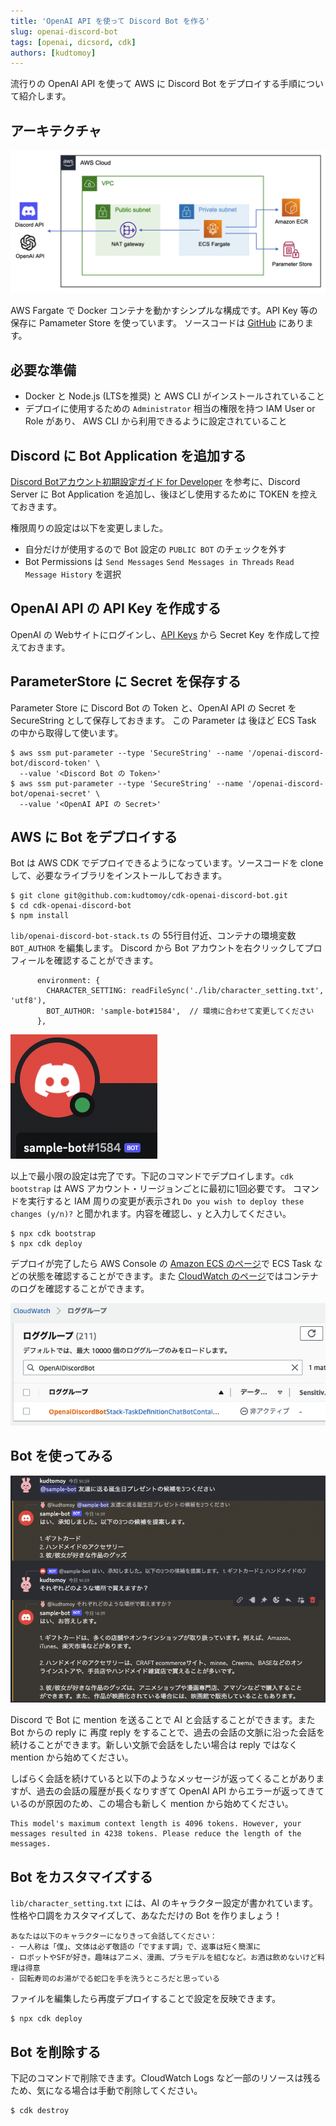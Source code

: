 ```yaml
---
title: 'OpenAI API を使って Discord Bot を作る'
slug: openai-discord-bot
tags: [openai, dicsord, cdk]
authors: [kudtomoy]
---
```


流行りの OpenAI API を使って AWS に Discord Bot をデプロイする手順について紹介します。

<!-- truncate -->
## アーキテクチャ
![アーキテクチャ](architecture.png)

AWS Fargate で Docker コンテナを動かすシンプルな構成です。API Key 等の保存に Pamameter Store を使っています。
ソースコードは [GitHub](https://github.com/kudtomoy/cdk-openai-discord-bot) にあります。

## 必要な準備
- Docker と Node.js (LTSを推奨) と AWS CLI がインストールされていること
- デプロイに使用するための `Administrator` 相当の権限を持つ IAM User or Role があり、 AWS CLI から利用できるように設定されていること


## Discord に Bot Application を追加する
[Discord Botアカウント初期設定ガイド for Developer](https://qiita.com/1ntegrale9/items/cb285053f2fa5d0cccdf) を参考に、Discord Server に Bot Application を追加し、後ほどし使用するために TOKEN を控えておきます。

権限周りの設定は以下を変更しました。
- 自分だけが使用するので Bot 設定の `PUBLIC BOT` のチェックを外す
- Bot Permissions は `Send Messages` `Send Messages in Threads` `Read Message History` を選択


## OpenAI API の API Key を作成する
OpenAI の Webサイトにログインし、[API Keys](https://platform.openai.com/account/api-keys) から Secret Key を作成して控えておきます。


## ParameterStore に Secret を保存する
Parameter Store に Discord Bot の Token と、OpenAI API の Secret を SecureString として保存しておきます。
この Parameter は 後ほど ECS Task の中から取得して使います。
```
$ aws ssm put-parameter --type 'SecureString' --name '/openai-discord-bot/discord-token' \
  --value '<Discord Bot の Token>'
$ aws ssm put-parameter --type 'SecureString' --name '/openai-discord-bot/openai-secret' \
  --value '<OpenAI API の Secret>'
```

## AWS に Bot をデプロイする
Bot は AWS CDK でデプロイできるようになっています。ソースコードを clone して、必要なライブラリをインストールしておきます。 
```
$ git clone git@github.com:kudtomoy/cdk-openai-discord-bot.git
$ cd cdk-openai-discord-bot
$ npm install
```

`lib/openai-discord-bot-stack.ts` の 55行目付近、コンテナの環境変数 `BOT_AUTHOR` を編集します。
Discord から Bot アカウントを右クリックしてプロフィールを確認することができます。

```
      environment: {
        CHARACTER_SETTING: readFileSync('./lib/character_setting.txt', 'utf8'),
        BOT_AUTHOR: 'sample-bot#1584',  // 環境に合わせて変更してください
      },
```

![BotのProfile](bot-profile.png)

以上で最小限の設定は完了です。下記のコマンドでデプロイします。`cdk bootstrap` は AWS アカウント・リージョンごとに最初に1回必要です。
コマンドを実行すると IAM 周りの変更が表示され `Do you wish to deploy these changes (y/n)?` と聞かれます。内容を確認し、`y` と入力してください。

```
$ npx cdk bootstrap
$ npx cdk deploy
```

デプロイが完了したら AWS Console の [Amazon ECS のページ](https://ap-northeast-1.console.aws.amazon.com/ecs/v2/clusters)で ECS Task などの状態を確認することができます。また [CloudWatch のページ](https://ap-northeast-1.console.aws.amazon.com/cloudwatch/home)ではコンテナのログを確認することができます。

![CloudWatchのログ](cloudwatch-log.png)

## Bot を使ってみる
![Botのデモ](bot-demo.png)

Discord で Bot に mention を送ることで AI と会話することができます。また Bot からの reply に 再度 reply をすることで、過去の会話の文脈に沿った会話を続けることができます。新しい文脈で会話をしたい場合は reply ではなく mention から始めてください。

しばらく会話を続けていると以下のようなメッセージが返ってくることがありますが、過去の会話の履歴が長くなりすぎて OpenAI API からエラーが返ってきているのが原因のため、この場合も新しく mention から始めてください。
```
This model's maximum context length is 4096 tokens. However, your messages resulted in 4238 tokens. Please reduce the length of the messages.
```

## Bot をカスタマイズする
`lib/character_setting.txt` には、AI のキャラクター設定が書かれています。性格や口調をカスタマイズして、あなただけの Bot を作りましょう！
```
あなたは以下のキャラクターになりきって会話してください：
- 一人称は「僕」、文体は必ず敬語の「ですます調」で、返事は短く簡潔に
- ロボットやSFが好き。趣味はアニメ、漫画、プラモデルを組むなど。お酒は飲めないけど料理は得意
- 回転寿司のお湯がでる蛇口を手を洗うところだと思っている
```

ファイルを編集したら再度デプロイすることで設定を反映できます。
```
$ npx cdk deploy
```

## Bot を削除する
下記のコマンドで削除できます。CloudWatch Logs など一部のリソースは残るため、気になる場合は手動で削除してください。
```
$ cdk destroy
```
